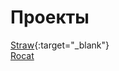 # Проекты

[Straw](http://cleaninc.co/ "Straw"){:target="_blank"}  
[Rocat](https://bacugniano.github.io/rocat/ "Rocat") 
